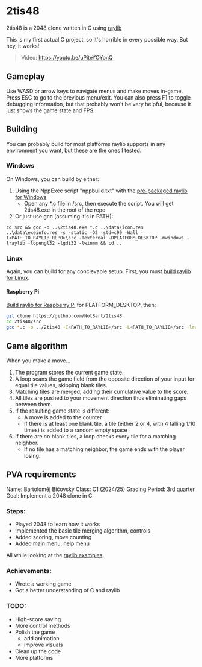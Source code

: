 # 2tis48
2tis48 is a 2048 clone written in C using [raylib](https://github.com/raysan5/raylib)

This is my first actual C project, so it's horrible in every possible way. But hey, it works!
>Video: https://youtu.be/uPiteYOYonQ

## Gameplay
Use WASD or arrow keys to navigate menus and make moves in-game. Press ESC to go to the previous menu/exit.
You can also press F1 to toggle debugging information, but that probably won't be very helpful, because it just shows the game state and FPS.

## Building
You can probably build for most platforms raylib supports in any environment you want, but these are the ones I tested.
### Windows
On Windows, you can build by either:
1. Using the NppExec script "nppbuild.txt" with the [pre-packaged raylib for Windows](https://raysan5.itch.io/raylib)
	-  Open any *.c file in /src, then execute the script. You will get 2tis48.exe in the root of the repo
2. Or just use gcc (assuming it's in PATH):
```batch
cd src && gcc -o ..\2tis48.exe *.c ..\data\icon.res ..\data\exeinfo.res -s -static -O2 -std=c99 -Wall -I<PATH_TO_RAYLIB_REPO>\src -Iexternal -DPLATFORM_DESKTOP -mwindows -lraylib -lopengl32 -lgdi32 -lwinmm && cd ..
```
### Linux
Again, you can build for any concievable setup. First, you must [build raylib for Linux](https://github.com/raysan5/raylib/wiki/Working-on-GNU-Linux).
#### Raspberry Pi
[Build raylib for Raspberry Pi](https://github.com/raysan5/raylib/wiki/Working-on-Raspberry-Pi) for PLATFORM_DESKTOP, then:
```bash
git clone https://github.com/NotBart/2tis48
cd 2tis48/src
gcc *.c -o ../2tis48 -I<PATH_TO_RAYLIB>/src -L<PATH_TO_RAYLIB>/src -lraylib -lm -lGL -lpthread -ldl -lrt -lX11
```

## Game algorithm
When you make a move...
1. The program stores the current game state.
2. A loop scans the game field from the opposite direction of your input for equal tile values, skipping blank tiles.
3. Matching tiles are merged, adding their cumulative value to the score.
4. All tiles are pushed to your movement direction thus eliminating gaps between them.
5. If the resulting game state is different:
	- A move is added to the counter
	- If there is at least one blank tile, a tile (either 2 or 4, with 4 falling 1/10 times) is added to a random empty space
6. If there are no blank tiles, a loop checks every tile for a matching neighbor.
	- If no tile has a matching neighbor, the game ends with the player losing.

## PVA requirements
Name: Bartoloměj Bičovský
Class: C1  (2024/25)
Grading Period: 3rd quarter  
Goal: Implement a 2048 clone in C

### Steps:
- Played 2048 to learn how it works
- Implemented the basic tile merging algorithm, controls
- Added scoring, move counting
- Added main menu, help menu

All while looking at the [raylib examples](https://www.raylib.com/examples.html).

### Achievements:
- Wrote a working game
- Got a better understanding of C and raylib

### TODO:
- High-score saving
- More control methods
- Polish the game
	- add animation
	- improve visuals
- Clean up the code
- More platforms
